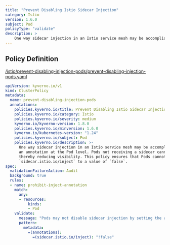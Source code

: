 ```yaml
---
title: "Prevent Disabling Istio Sidecar Injection"
category: Istio
version: 1.6.0
subject: Pod
policyType: "validate"
description: >
    One way sidecar injection in an Istio service mesh may be accomplished is by defining an annotation at the Pod level. Pods not receiving a sidecar cannot participate in the mesh thereby reducing visibility. This policy ensures that Pods cannot set the annotation `sidecar.istio.io/inject` to a value of `false`.
---
```


## Policy Definition
<a href="https://github.com/kyverno/policies/raw/main//istio/prevent-disabling-injection-pods/prevent-disabling-injection-pods.yaml" target="-blank">/istio/prevent-disabling-injection-pods/prevent-disabling-injection-pods.yaml</a>

```yaml
apiVersion: kyverno.io/v1
kind: ClusterPolicy
metadata:
  name: prevent-disabling-injection-pods
  annotations:
    policies.kyverno.io/title: Prevent Disabling Istio Sidecar Injection
    policies.kyverno.io/category: Istio
    policies.kyverno.io/severity: medium
    kyverno.io/kyverno-version: 1.8.0
    policies.kyverno.io/minversion: 1.6.0
    kyverno.io/kubernetes-version: "1.24"
    policies.kyverno.io/subject: Pod
    policies.kyverno.io/description: >-
      One way sidecar injection in an Istio service mesh may be accomplished is by defining
      an annotation at the Pod level. Pods not receiving a sidecar cannot participate in the mesh
      thereby reducing visibility. This policy ensures that Pods cannot set the annotation
      `sidecar.istio.io/inject` to a value of `false`.
spec:
  validationFailureAction: Audit
  background: true
  rules:
  - name: prohibit-inject-annotation
    match:
      any:
      - resources:
          kinds:
          - Pod
    validate:
      message: "Pods may not disable sidecar injection by setting the annotation sidecar.istio.io/inject to a value of false."
      pattern:
        metadata:
          =(annotations):
            =(sidecar.istio.io/inject): "!false"
```
